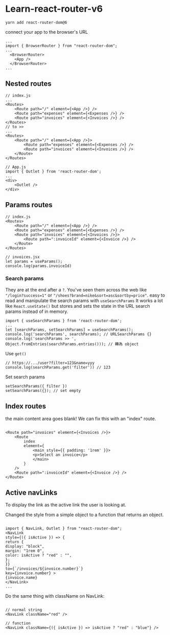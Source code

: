 <!-- @format -->

# Learn-react-router-v6

```
yarn add react-router-dom@6
```

connect your app to the browser's URL

```
...
import { BrowserRouter } from "react-router-dom";
...
  <BrowserRouter>
    <App />
  </BrowserRouter>
...
```

## Nested routes

```
// index.js
...
<Routes>
    <Route path="/" element={<App />} />
    <Route path="expenses" element={<Expenses />} />
    <Route path="invoices" element={<Invoices />} />
</Routes>
// to >>
...
<Routes>
    <Route path="/" element={<App />}>
        <Route path="expenses" element={<Expenses />} />
        <Route path="invoices" element={<Invoices />} />
    </Route>
</Routes>
```

```
// App.js
import { Outlet } from 'react-router-dom';
...
<div>
    <Outlet />
</div>
```

## Params routes

```
// index.js
<Routes>
    <Route path="/" element={<App />} />
    <Route path="expenses" element={<Expenses />} />
    <Route path="invoices" element={<Invoices />}>
        <Route path=":invoiceId" element={<Invoice />} />
    </Route>
</Routes>
```

```
// invoices.jsx
let params = useParams();
console.log(params.invoiceId)
```

### Search params

They are at the end after a `?`. You've seen them across the web like `"/login?success=1"` or `"/shoes?brand=nike&sort=asc&sortby=price"`.
easy to read and manipulate the search params with `useSearchParams`
It works a lot like `React.useState()` but stores and sets the state in the URL search params instead of in memory.

```
import { useSearchParams } from 'react-router-dom';
...
let [searchParams, setSearchParams] = useSearchParams();
console.log('searchParams', searchParams); // URLSearchParams {}
console.log('searchParams >> ', Object.fromEntries(searchParams.entries())); // 轉為 object
```

Use `get()`

```
// https://.../user?filter=123&name=yyy
console.log(searchParams.get('filter')) // 123
```

Set search params

```
setSearchParams({ filter })
setSearchParams({}); // set empty
```

## Index routes

the main content area goes blank! We can fix this with an "index" route.

```

<Route path="invoices" element={<Invoices />}>
    <Route
        index
        element={
            <main style={{ padding: '1rem' }}>
            <p>Select an invoice</p>
            </main>
        }
    />
    <Route path=":invoiceId" element={<Invoice />} />
</Route>

```

## Active navLinks

To display the link as the active link the user is looking at.

Changed the style from a simple object to a function that returns an object.

```

import { NavLink, Outlet } from "react-router-dom";
<NavLink
style={({ isActive }) => {
return {
display: "block",
margin: "1rem 0",
color: isActive ? "red" : "",
};
}}
to={`/invoices/${invoice.number}`}
key={invoice.number} >
{invoice.name}
</NavLink>
...

```

Do the same thing with className on NavLink:

```

// normal string
<NavLink className="red" />

// function
<NavLink className={({ isActive }) => isActive ? "red" : "blue"} />

```

```

```
